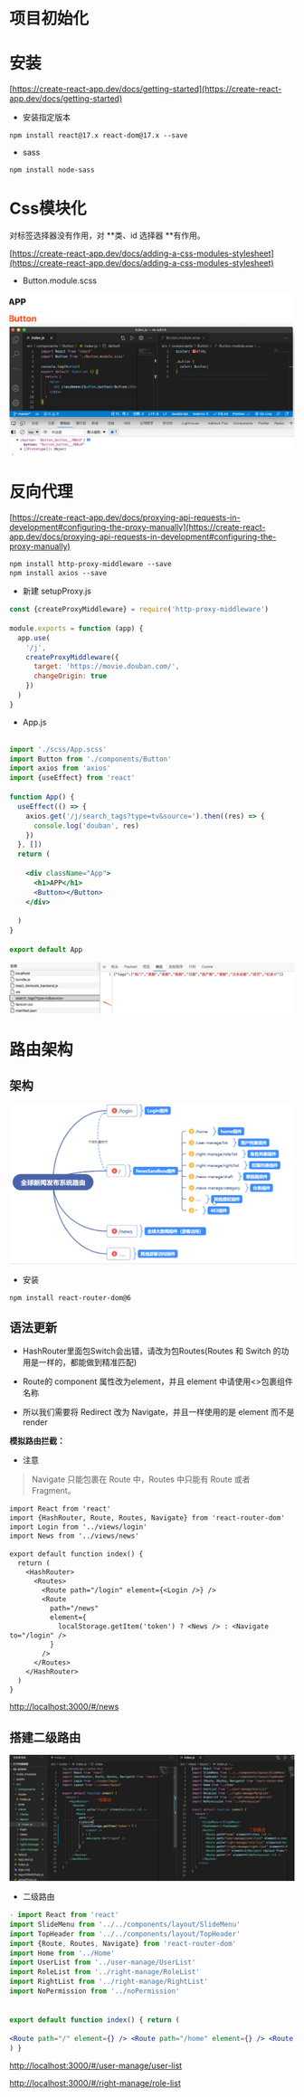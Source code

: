 # 项目初始化 
# 安装

[https://create-react-app.dev/docs/getting-started](https://create-react-app.dev/docs/getting-started)

- 安装指定版本

```shell
npm install react@17.x react-dom@17.x --save
```

- sass

```shell
npm install node-sass
```

# Css模块化

对标签选择器没有作用，对 **类、id 选择器 **有作用。

[https://create-react-app.dev/docs/adding-a-css-modules-stylesheet](https://create-react-app.dev/docs/adding-a-css-modules-stylesheet)

- Button.module.scss

![](../.gitbook/assets/1659268927396-64c474a9-af03-45ff-8985-87be8c337286.png)



# 反向代理

[https://create-react-app.dev/docs/proxying-api-requests-in-development#configuring-the-proxy-manually](https://create-react-app.dev/docs/proxying-api-requests-in-development#configuring-the-proxy-manually)

```shell
npm install http-proxy-middleware --save
npm install axios --save
```

- 新建 setupProxy.js

```js
const {createProxyMiddleware} = require('http-proxy-middleware')

module.exports = function (app) {
  app.use(
    '/j',
    createProxyMiddleware({
      target: 'https://movie.douban.com/',
      changeOrigin: true
    })
  )
}

```



- App.js

```jsx

import './scss/App.scss'
import Button from './components/Button'
import axios from 'axios'
import {useEffect} from 'react'

function App() {
  useEffect(() => {
    axios.get('/j/search_tags?type=tv&source=').then((res) => {
      console.log('douban', res)
    })
  }, [])
  return (

    <div className="App">
      <h1>APP</h1>
      <Button></Button>
    </div>

  )
}

export default App

```

![](../../web-basic/.gitbook/assets/1659275776179-f02c46e2-93c4-4f84-b7af-010d57a29661.png)



# 路由架构

## 架构

![](../.gitbook/assets/1659265613901-7e6bab96-a6b9-45ab-adfa-eb7ceaf22b00.png)

- 安装

```shell
npm install react-router-dom@6
```



## 语法更新

- HashRouter里面包Switch会出错，请改为包Routes(Routes 和 Switch 的功用是一样的，都能做到精准匹配)

- Route的 component 属性改为element，并且 element 中请使用<>包裹组件名称

- 所以我们需要将 Redirect 改为 Navigate，并且一样使用的是 element 而不是 render



**模拟路由拦截：**

- 注意

> Navigate 只能包裹在 Route 中，Routes 中只能有 Route 或者 Fragment。

    import React from 'react'
    import {HashRouter, Route, Routes, Navigate} from 'react-router-dom'
    import Login from '../views/login'
    import News from '../views/news'
    
    export default function index() {
      return (
        <HashRouter>
          <Routes>
            <Route path="/login" element={<Login />} />
            <Route
              path="/news"
              element={
                localStorage.getItem('token') ? <News /> : <Navigate to="/login" />
              }
            />
          </Routes>
        </HashRouter>
      )
    }

[http://localhost:3000/#/news](http://localhost:3000/#/news)



## 搭建二级路由

![](../.gitbook/assets/1659746557769-75dc2b5b-901c-4b2b-9b21-cf56208eaac7.png)

- 二级路由


```jsx
- import React from 'react'
import SlideMenu from '../../components/layout/SlideMenu'
import TopHeader from '../../components/layout/TopHeader'
import {Route, Routes, Navigate} from 'react-router-dom'
import Home from '../Home'
import UserList from '../user-manage/UserList'
import RoleList from '../right-manage/RoleList'
import RightList from '../right-manage/RightList'
import NoPermission from '../noPermission'


export default function index() { return (

<Route path="/" element={} /> <Route path="/home" element={} /> <Route path="/user-manage/user-list" element={} /> <Route path="/right-manage/role-list" element={} /> <Route path="/right-manage/right-list" element={} /> <Route path="/*" element={} />
) }

```



[http://localhost:3000/#/user-manage/user-list](http://localhost:3000/#/user-manage/user-list)

[http://localhost:3000/#/right-manage/role-list](http://localhost:3000/#/right-manage/role-list)